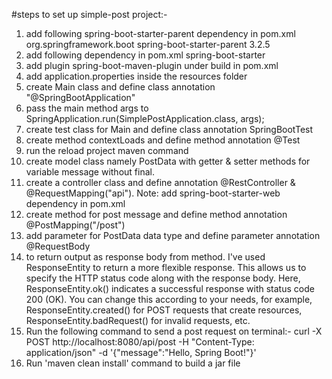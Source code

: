 #steps to set up simple-post project:-
1) add following spring-boot-starter-parent dependency in pom.xml
   <parent>
   <groupId>org.springframework.boot</groupId>
   <artifactId>spring-boot-starter-parent</artifactId>
   <version>3.2.5</version>
   <relativePath/> <!-- lookup parent from repository -->
   </parent>
2) add following dependency in pom.xml
   spring-boot-starter
3) add plugin spring-boot-maven-plugin under build in pom.xml
4) add application.properties inside the resources folder
5) create Main class and define class annotation "@SpringBootApplication"
6) pass the main method args to SpringApplication.run(SimplePostApplication.class, args);
7) create test class for Main and define class annotation SpringBootTest
8) create method contextLoads and define method annotation @Test
9) run the reload project maven command
10) create model class namely PostData with getter & setter methods for variable message without final.
11) create a controller class and define annotation @RestController & @RequestMapping("api"). Note: add spring-boot-starter-web dependency in pom.xml
12) create method for post message and define method annotation @PostMapping("/post")
13) add parameter for PostData data type and define parameter annotation @RequestBody
14) to return output as response body from method. I've used ResponseEntity to return a 
more flexible response. This allows us to specify the HTTP status code along with the response body. 
Here, ResponseEntity.ok() indicates a successful response with status code 200 (OK). You can change 
this according to your needs, for example, ResponseEntity.created() for POST requests that create resources,
ResponseEntity.badRequest() for invalid requests, etc.
15) Run the  following command to send a post request on terminal:-
    curl -X POST http://localhost:8080/api/post -H "Content-Type: application/json" -d '{"message":"Hello, Spring Boot!"}'
16) Run 'maven clean install' command to build a jar file
